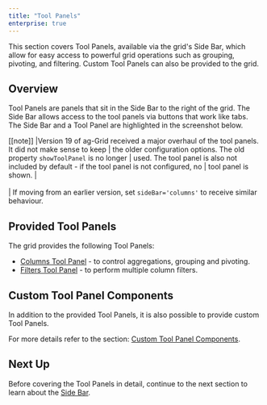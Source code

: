 ```yaml
---
title: "Tool Panels"
enterprise: true
---
```


This section covers Tool Panels, available via the grid's Side Bar, which allow for easy access to powerful grid operations such as grouping, pivoting, and filtering. Custom Tool Panels can also be provided to the grid.

## Overview

Tool Panels are panels that sit in the Side Bar to the right of the grid. The Side Bar allows access to the tool panels via buttons that work like tabs. The Side Bar and a Tool Panel are highlighted in the screenshot below.

<image-caption src="tool-panel/resources/sideBar.png" width="52rem" alt="Side Bar"></image-caption>

[[note]]
|Version 19 of ag-Grid received a major overhaul of the tool panels. It did not make sense to keep
| the older configuration options. The old property `showToolPanel` is no longer
| used. The tool panel is also not included by default - if the tool panel is not configured, no
| tool panel is shown.
|<br/><br/>
| If moving from an earlier version, set `sideBar='columns'` to receive similar behaviour.

## Provided Tool Panels

The grid provides the following Tool Panels:

- [Columns Tool Panel](../tool-panel-columns/) - to control aggregations, grouping and pivoting.
- [Filters Tool Panel](../tool-panel-filters/) - to perform multiple column filters.

## Custom Tool Panel Components

In addition to the provided Tool Panels, it is also possible to provide custom Tool Panels.

For more details refer to the section: [Custom Tool Panel Components](../tool-panel-component/).

## Next Up

Before covering the Tool Panels in detail, continue to the next section to learn about the [Side Bar](../side-bar/).
